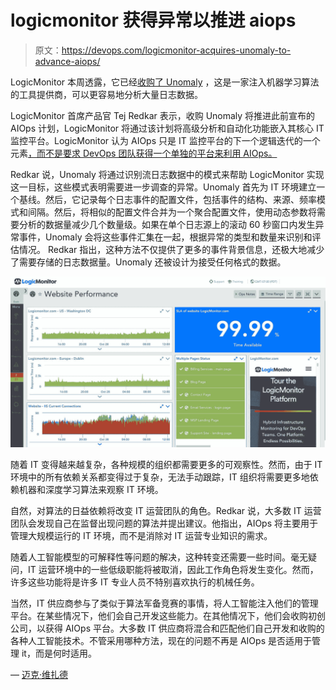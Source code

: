 # logicmonitor 获得异常以推进 aiops

> 原文：<https://devops.com/logicmonitor-acquires-unomaly-to-advance-aiops/>

LogicMonitor 本周透露，它已经[收购了 Unomaly](https://www.logicmonitor.com/press/logicmonitor-acquires-aiops-company-unomaly/) ，这是一家注入机器学习算法的工具提供商，可以更容易地分析大量日志数据。

LogicMonitor 首席产品官 Tej Redkar 表示，收购 Unomaly 将推进此前宣布的 AIOps 计划，LogicMonitor 将通过该计划将高级分析和自动化功能嵌入其核心 IT 监控平台。LogicMonitor 认为 AIOps 只是 IT 监控平台的下一个逻辑迭代的一个元素[，而不是要求 DevOps 团队获得一个单独的平台来利用 AIOps。](https://devops.com/logicmonitor-embraces-aiops/)

Redkar 说，Unomaly 将通过识别流日志数据中的模式来帮助 LogicMonitor 实现这一目标，这些模式表明需要进一步调查的异常。Unomaly 首先为 IT 环境建立一个基线。然后，它记录每个日志事件的配置文件，包括事件的结构、来源、频率模式和间隔。然后，将相似的配置文件合并为一个聚合配置文件，使用动态参数将需要分析的数据量减少几个数量级。如果在单个日志源上的滚动 60 秒窗口内发生异常事件，Unomaly 会将这些事件汇集在一起，根据异常的类型和数量来识别和评估情况。
Redkar 指出，这种方法不仅提供了更多的事件背景信息，还极大地减少了需要存储的日志数据量。Unomaly 还被设计为接受任何格式的数据。

![](img/2d32b88c75839b0dbbd95029f34f3163.png)

随着 IT 变得越来越复杂，各种规模的组织都需要更多的可观察性。然而，由于 IT 环境中的所有依赖关系都变得过于复杂，无法手动跟踪，IT 组织将需要更多地依赖机器和深度学习算法来观察 IT 环境。

自然，对算法的日益依赖将改变 IT 运营团队的角色。Redkar 说，大多数 IT 运营团队会发现自己在监督出现问题的算法并提出建议。他指出，AIOps 将主要用于管理大规模运行的 IT 环境，而不是消除对 IT 运营专业知识的需求。

随着人工智能模型的可解释性等问题的解决，这种转变还需要一些时间。毫无疑问，IT 运营环境中的一些低级职能将被取消，因此工作角色将发生变化。然而，许多这些功能将是许多 IT 专业人员不特别喜欢执行的机械任务。

当然，IT 供应商参与了类似于算法军备竞赛的事情，将人工智能注入他们的管理平台。在某些情况下，他们会自己开发这些能力。在其他情况下，他们会收购初创公司，以获得 AIOps 平台。大多数 IT 供应商将混合和匹配他们自己开发和收购的各种人工智能技术。不管采用哪种方法，现在的问题不再是 AIOps 是否适用于管理 it，而是何时适用。

— [迈克·维扎德](https://devops.com/author/mike-vizard/)